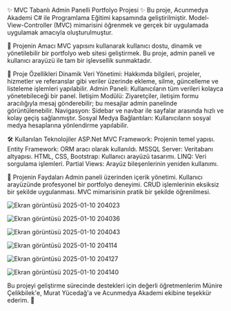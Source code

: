 ✨ MVC Tabanlı Admin Panelli Portfolyo Projesi ✨
Bu proje, Acunmedya Akademi C# ile Programlama Eğitimi kapsamında geliştirilmiştir. Model-View-Controller (MVC) mimarisini öğrenmek ve gerçek bir uygulamada uygulamak amacıyla oluşturulmuştur.

🎯 Projenin Amacı
MVC yapısını kullanarak kullanıcı dostu, dinamik ve yönetilebilir bir portfolyo web sitesi geliştirmek. Bu proje, admin paneli ve kullanıcı arayüzü ile tam bir işlevsellik sunmaktadır.

🚀 Proje Özellikleri
Dinamik Veri Yönetimi: Hakkımda bilgileri, projeler, hizmetler ve referanslar gibi veriler üzerinde ekleme, silme, güncelleme ve listeleme işlemleri yapılabilir.
Admin Paneli: Kullanıcıların tüm verileri kolayca yönetebileceği bir panel.
İletişim Modülü: Ziyaretçiler, iletişim formu aracılığıyla mesaj gönderebilir; bu mesajlar admin panelinde görüntülenebilir.
Navigasyon: Sidebar ve navbar ile sayfalar arasında hızlı ve kolay geçiş sağlanmıştır.
Sosyal Medya Bağlantıları: Kullanıcıların sosyal medya hesaplarına yönlendirme yapılabilir.

🛠️ Kullanılan Teknolojiler
ASP.Net MVC Framework: Projenin temel yapısı.
Entity Framework: ORM aracı olarak kullanıldı.
MSSQL Server: Veritabanı altyapısı.
HTML, CSS, Bootstrap: Kullanıcı arayüzü tasarımı.
LINQ: Veri sorgulama işlemleri.
Partial Views: Arayüz bileşenlerinin yeniden kullanımı.

📌 Projenin Faydaları
Admin paneli üzerinden içerik yönetimi.
Kullanıcı arayüzünde profesyonel bir portfolyo deneyimi.
CRUD işlemlerinin eksiksiz bir şekilde uygulanması.
MVC mimarisinin pratik bir şekilde öğrenilmesi.


![Ekran görüntüsü 2025-01-10 204023](https://github.com/user-attachments/assets/f2802055-54ed-43c0-a3dd-ca71e318cdc4)

![Ekran görüntüsü 2025-01-10 204036](https://github.com/user-attachments/assets/3ecce22a-d1de-4903-8fd7-272c374369bb)

![Ekran görüntüsü 2025-01-10 204043](https://github.com/user-attachments/assets/12c937d0-bd75-4083-b11c-7dd30aa7e0bb)

![Ekran görüntüsü 2025-01-10 204114](https://github.com/user-attachments/assets/f5306b7b-dfb9-489c-a7d7-3ae76e0fee92)

![Ekran görüntüsü 2025-01-10 204127](https://github.com/user-attachments/assets/54e54f23-1c0d-4cde-8d9b-3160ed9ae96b)

![Ekran görüntüsü 2025-01-10 204140](https://github.com/user-attachments/assets/1438bc72-a3ad-4542-b5bf-9d5cf6ed20a2)

Bu projeyi geliştirme sürecinde destekleri için değerli öğretmenlerim Münire Çelikbilek'e, Murat Yücedağ'a ve Acunmedya Akademi ekibine teşekkür ederim. 🙏

